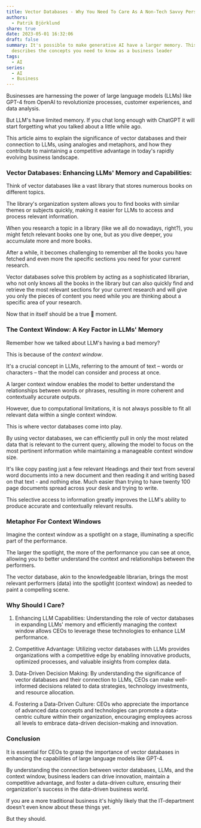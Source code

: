```yaml
---
title: Vector Databases - Why You Need To Care As A Non-Tech Savvy Person
authors:
  - Patrik Björklund
share: true
date: 2023-05-01 16:32:06
draft: false
summary: It's possible to make generative AI have a larger memory. This post
  describes the concepts you need to know as a business leader
tags:
  - AI
series:
  - AI
  - Business
---
```



Businesses are harnessing the power of large language models (LLMs) like GPT-4 from OpenAI to revolutionize processes, customer experiences, and data analysis. 

But LLM's have limited memory. If you chat long enough with ChatGPT it will start forgetting what you talked about a little while ago.

This article aims to explain the significance of vector databases and their connection to LLMs, using analogies and metaphors, and how they contribute to maintaining a competitive advantage in today's rapidly evolving business landscape.
### Vector Databases: Enhancing LLMs' Memory and Capabilities:
Think of vector databases like a vast library that stores numerous books on different topics. 

The library's organization system allows you to find books with similar themes or subjects quickly, making it easier for LLMs to access and process relevant information.

When you research a topic in a library (like we all do nowadays, right?), you might fetch relevant books one by one, but as you dive deeper, you accumulate more and more books. 

After a while, it becomes challenging to remember all the books you have fetched and even more the specific sections you need for your current research. 

Vector databases solve this problem by acting as a sophisticated librarian, who not only knows all the books in the library but can also quickly find and retrieve the most relevant sections for your current research and will give you only the pieces of content you need while you are thinking about a specific area of your research. 

Now that in itself should be a true 🤯 moment.
### The Context Window: A Key Factor in LLMs' Memory
Remember how we talked about LLM's having a bad memory?

This is because of the *context window*. 

It's a crucial concept in LLMs, referring to the amount of text – words or characters – that the model can consider and process at once. 

A larger context window enables the model to better understand the relationships between words or phrases, resulting in more coherent and contextually accurate outputs.

However, due to computational limitations, it is not always possible to fit all relevant data within a single context window. 

This is where vector databases come into play. 

By using vector databases, we can efficiently pull in only the most related data that is relevant to the current query, allowing the model to focus on the most pertinent information while maintaining a manageable context window size. 

It's like copy pasting just a few relevant Headings and their text from several word documents into a new document and then reading it and writing based on that text - and nothing else. Much easier than trying to have twenty 100 page documents spread across your desk and trying to write.

This selective access to information greatly improves the LLM's ability to produce accurate and contextually relevant results.

### Metaphor For Context Windows
Imagine the context window as a spotlight on a stage, illuminating a specific part of the performance. 

The larger the spotlight, the more of the performance you can see at once, allowing you to better understand the context and relationships between the performers. 

The vector database, akin to the knowledgeable librarian, brings the most relevant performers (data) into the spotlight (context window) as needed to paint a compelling scene.

### Why Should I Care?

1. Enhancing LLM Capabilities: Understanding the role of vector databases in expanding LLMs' memory and efficiently managing the context window allows CEOs to leverage these technologies to enhance LLM performance.

2. Competitive Advantage: Utilizing vector databases with LLMs provides organizations with a competitive edge by enabling innovative products, optimized processes, and valuable insights from complex data.

3. Data-Driven Decision Making: By understanding the significance of vector databases and their connection to LLMs, CEOs can make well-informed decisions related to data strategies, technology investments, and resource allocation.

4. Fostering a Data-Driven Culture: CEOs who appreciate the importance of advanced data concepts and technologies can promote a data-centric culture within their organization, encouraging employees across all levels to embrace data-driven decision-making and innovation.

### Conclusion
It is essential for CEOs to grasp the importance of vector databases in enhancing the capabilities of large language models like GPT-4. 

By understanding the connection between vector databases, LLMs, and the context window, business leaders can drive innovation, maintain a competitive advantage, and foster a data-driven culture, ensuring their organization's success in the data-driven business world.

If you are a more traditional business it's highly likely that the IT-department doesn't even know about these things yet. 

But they should.